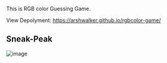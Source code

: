 This is RGB color Guessing Game.

View Depolyment: https://arshwalker.github.io/rgbcolor-game/

## Sneak-Peak
![image](https://user-images.githubusercontent.com/54627391/126003171-6b6c3225-bf7b-4436-924f-b777367a175e.png)

